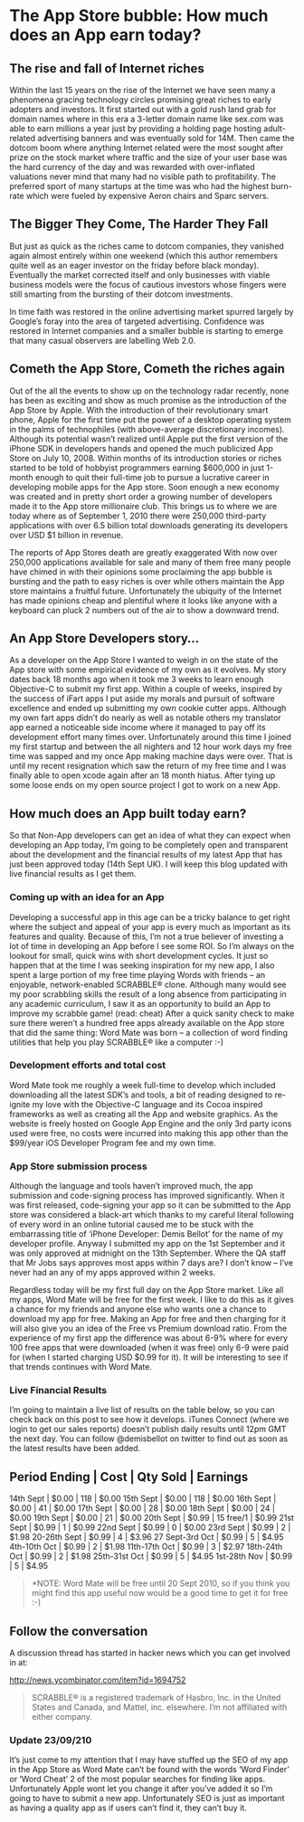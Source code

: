 # The App Store bubble: How much does an App earn today?

## The rise and fall of Internet riches

Within the last 15 years on the rise of the Internet we have seen many a phenomena gracing technology circles promising great riches to early adopters and investors. It first started out with a gold rush land grab for domain names where in this era a 3-letter domain name like sex.com was able to earn millions a year just by providing a holding page hosting adult-related advertising banners and was eventually sold for 14M.  Then came the dotcom boom where anything Internet related were the most sought after prize on the stock market where traffic and the size of your user base was the hard currency of the day and was rewarded with over-inflated valuations never mind that many had no visible path to profitability. The preferred sport of many startups at the time was who had the highest burn-rate which were fueled by expensive Aeron chairs and Sparc servers.

## The Bigger They Come, The Harder They Fall

But just as quick as the riches came to dotcom companies, they vanished again almost entirely within one weekend (which this author remembers quite well as an eager investor on the friday before black monday). Eventually the market corrected itself and only businesses with viable business models were the focus of cautious investors whose fingers were still smarting from the bursting of their dotcom investments.

In time faith was restored in the online advertising market spurred largely by Google’s foray into the area of targeted advertising. Confidence was restored in Internet companies and a smaller bubble is starting to emerge that many casual observers are labelling Web 2.0.

## Cometh the App Store, Cometh the riches again

Out of the all the events to show up on the technology radar recently, none has been as exciting and show as much promise as the introduction of the App Store by Apple. With the introduction of their revolutionary smart phone, Apple for the first time put the power of a desktop operating system in the palms of technophiles (with above-average discretionary incomes). Although its potential wasn’t realized until Apple put the first version of the iPhone SDK in developers hands and opened the much publicized App Store on July 10, 2008. Within months of its introduction stories or riches started to be told of hobbyist programmers earning $600,000 in just 1-month enough to quit their full-time job to pursue a lucrative career in developing mobile apps for the App store. Soon enough a new economy was created and in pretty short order a growing number of developers made it to the App store millionaire club. This brings us to where we are today where as of September 1, 2010 there were 250,000 third-party applications with over 6.5 billion total downloads generating its developers over USD $1 billion in revenue.

The reports of App Stores death are greatly exaggerated
With now over 250,000 applications available for sale and many of them free many people have chimed in with their opinions some proclaiming the app bubble is bursting and the path to easy riches is over while others maintain the App store maintains a fruitful future. Unfortunately the ubiquity of the Internet has made opinions cheap and plentiful where it looks like anyone with a keyboard can pluck 2 numbers out of the air to show a downward trend.

## An App Store Developers story…

As a developer on the App Store I wanted to weigh in on the state of the App store with some empirical evidence of my own as it evolves. My story dates back 18 months ago when it took me 3 weeks to learn enough Objective-C to submit my first app. Within a couple of weeks, inspired by the success of iFart apps I put aside my morals and pursuit of software excellence and ended up submitting my own cookie cutter apps. Although my own fart apps didn’t do nearly as well as notable others my translator app earned a noticeable side income where it managed to pay off its development effort many times over. Unfortunately around this time I joined my first startup and between the all nighters and 12 hour work days my free time was sapped and my once App making machine days were over. That is until my recent resignation which saw the return of my free time and I was finally able to open xcode again after an 18 month hiatus. After tying up some loose ends on my open source project I got to work on a new App.

## How much does an App built today earn?

So that Non-App developers can get an idea of what they can expect when developing an App today, I’m going to be completely open and transparent about the development and the financial results of my latest App that has just been approved today (14th Sept UK). I will keep this blog updated with live financial results as I get them.

### Coming up with an idea for an App

Developing a successful app in this age can be a tricky balance to get right where the subject and appeal of your app is every much as important as its features and quality. Because of this, I’m not a true believer of investing a lot of time in developing an App before I see some ROI. So I’m always on the lookout for small, quick wins with short development cycles. It just so happen that at the time I was seeking inspiration for my new app, I also spent a large portion of my free time playing Words with friends – an enjoyable, network-enabled SCRABBLE® clone. Although many would see my poor scrabbling skills the result of a long absence from participating in any academic curriculum, I saw it as an opportunity to build an App to improve my scrabble game! (read: cheat) After a quick sanity check to make sure there weren’t a hundred free apps already available on the App store that did the same thing: Word Mate was born – a collection of word finding utilities that help you play SCRABBLE® like a computer :-)

### Development efforts and total cost

Word Mate took me roughly a week full-time to develop which included downloading all the latest SDK’s and tools, a bit of reading designed to re-ignite my love with the Objective-C language and its Cocoa inspired frameworks as well as creating all the App and website graphics. As the website is freely hosted on Google App Engine and the only 3rd party icons used were free, no costs were incurred into making this app other than the $99/year iOS Developer Program fee and my own time.

### App Store submission process

Although the language and tools haven’t improved much, the app submission and code-signing process has improved significantly. When it was first released, code-signing your app so it can be submitted to the App store was considered a black-art which thanks to my careful literal following of every word in an online tutorial caused me to be stuck with the embarrassing title of ‘iPhone Developer: Demis Bellot’ for the name of my developer profile. Anyway I submitted my app on the 1st September and it was only approved at midnight on the 13th September. Where the QA staff that Mr Jobs says approves most apps within 7 days are? I don’t know – I’ve never had an any of my apps approved within 2 weeks.

Regardless today will be my first full day on the App Store market. Like all my apps, Word Mate will be free for the first week. I like to do this as it gives a chance for my friends and anyone else who wants one a chance to download my app for free. Making an App for free and then charging for it will also give you an idea of the Free vs Premium download ratio. From the experience of my first app the difference was about 6-9% where for every 100 free apps that were downloaded (when it was free) only 6-9 were paid for (when I started charging USD $0.99 for it). It will be interesting to see if that trends continues with Word Mate.

### Live Financial Results

I’m going to maintain a live list of results on the table below, so you can check back on this post to see how it develops. iTunes Connect (where we login to get our sales reports) doesn’t publish daily results until 12pm GMT the next day. You can follow @demisbellot on twitter to find out as soon as the latest results have been added.

Period Ending | Cost | Qty Sold | Earnings
--------------------------------------------
14th Sept | $0.00 | 118 | $0.00
15th Sept | $0.00 | 118 | $0.00
16th Sept | $0.00 | 41 | $0.00
17th Sept | $0.00 | 28 | $0.00
18th Sept | $0.00 | 24 | $0.00
19th Sept | $0.00 | 21 | $0.00
20th Sept | $0.99 | 15 free/1 | $0.99
21st Sept | $0.99 | 1 | $0.99
22nd Sept | $0.99 | 0 | $0.00
23rd Sept | $0.99 | 2 | $1.98
20-26th Sept | $0.99 | 4 | $3.96
27 Sept-3rd Oct | $0.99 | 5 | $4.95
4th-10th Oct | $0.99 | 2 | $1.98
11th-17th Oct | $0.99 | 3 | $2.97
18th-24th Oct | $0.99 | 2 | $1.98
25th-31st Oct | $0.99 | 5 | $4.95
1st-28th Nov | $0.99 | 5 | $4.95

> *NOTE: Word Mate will be free until 20 Sept 2010, so if you think you might find this app useful now would be a good time to get it for free :-)

## Follow the conversation

A discussion thread has started in hacker news which you can get involved in at:

http://news.ycombinator.com/item?id=1694752

> SCRABBLE® is a registered trademark of Hasbro, Inc. in the United States and Canada, and Mattel, inc. elsewhere. I’m not affiliated with either company.

### Update 23/09/210

It’s just come to my attention that I may have stuffed up the SEO of my app in the App Store as Word Mate can’t be found with the words ‘Word Finder’ or ‘Word Cheat’  2 of the most popular searches for finding like apps. Unfortunately Apple wont let you change it after you’ve added it so I’m going to have to submit a new app. Unfortunately SEO is just as important as having a quality app as if users can’t find it, they can’t buy it.

